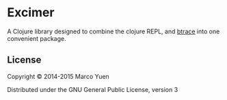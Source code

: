 # Excimer

A Clojure library designed to combine the clojure REPL, and
[btrace](https://kenai.com/projects/btrace) into one convenient package.

## License

Copyright © 2014-2015 Marco Yuen

Distributed under the GNU General Public License, version 3
